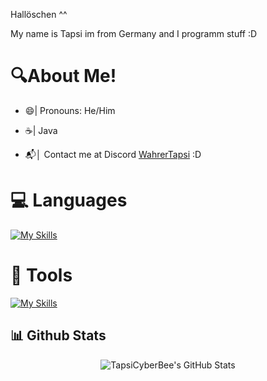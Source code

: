 Hallöschen ^^

My name is Tapsi im from Germany and I programm stuff :D

# 🔍About Me!

 - 😄| Pronouns: He/Him
 
 - ☕| Java

 - 📬│ Contact me at Discord [WahrerTapsi](https://discord.com/users/1157252084341690368) :D

 # 💻 Languages
 
 [![My Skills](https://skillicons.dev/icons?i=java,kotlin&theme=dark)](https://skillicons.dev)
 
 # 🧰 Tools
 
 [![My Skills](https://skillicons.dev/icons?i=idea,vscode,github&perline=3)](https://skillicons.dev)

## 📊 Github Stats

<div align="center">
<img src="https://github-readme-stats.vercel.app/api?username=wahrertapsi&show_icons=true&theme=dark&icon_color=48842d&title_color=48842d&text_color=ffffff&border_color=48842d" alt="TapsiCyberBee's GitHub Stats">
</div>
